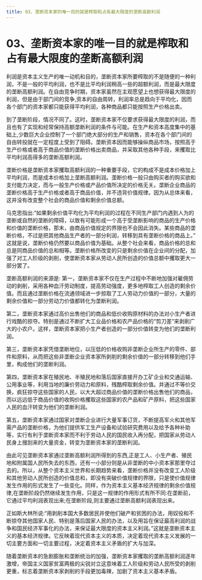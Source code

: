 ```yaml
---
title: 03、垄断资本家的唯一目的就是榨取和占有最大限度的垄断高额利润
---
```


# 03、垄断资本家的唯一目的就是榨取和占有最大限度的垄断高额利润
利润是资本主义生产的唯一动机和目的，垄断资本家所要榨取的不是随便的一种利润，不是一般的平均利润，也不是比平均利润稍高一些的超额利润，而是最大限度的垄断高额利润。在自由竞争时期，资本家虽然在主观愿望上也想获得最大限度的利润，但是由于部门间的竞争,资本的自由周转，利润率总是趋向于平均化，因而各个部门的资本家都只能获得平均利润，各种商品都只能按照生产价格出卖。

到了垄断阶段，情况不同了。这时，垄断资本家不仅要求获得最大限度的利润，而且也有了实现和经常保持高额垄断利润的条件与可能。在生产和资本高度集中的基础上,少数巨大企业控制了一个部门绝大部分的生产和销售，资本在各个部门间的自由转投就在一定程度上受到了阻碍。垄断资本因而能够操纵商品市场，按照高于生产价格或者高于商品价值的垄断价格出卖商品，并采取其他各种手段，来攫取比平均利润高得多的垄断高额利润。

垄断价格是垄断资本家攫取高额利润的一种重要手段，它的构成不是成本价格加上平均利润，而是成本价格加上垄断高额利润。垄断价格一般只由购买者的购买欲和支付能力决定，而与一般生产价格或产品价值所决定的价格无关。垄断企业商品的垄断价格高于生产价格或者高于商品价值，并不违背价值规律。因为从总体来看，这并没有改变整个社会的商品价值和剩余价值总额。

马克思指出:“如果剩余价值平均化为平均利润的过程在不同生产部门内遇到人为的垄断或自然的垄断的障碍，以致有可能形成一个高于受垄断影响的商品的生产价格和价值的垄断价格，那末，由商品价值规定的界限也不会因此消失。某些商品的垄断价格，不过是把其他商品生产者的一部分利润，转移到具有垄断价格的商品上。”
这就是说，垄断价格仍然要以商品价值为基础。从整个社会来看，商品价格的总和总是同商品价值的总和相等。垄断价格所改变的只是剩余价值在企业间的分配，加强了对工人阶级的剥削，使垄断资本家从劳动人民所创造的价值总额中攫取更大一部分罢了。

垄断高额利润的来源是:
第一，垄断资本家不仅在生产过程中不断地加强对雇佣劳动的剥削，采用各种血汗劳动制度，提高劳动强度，更多地榨取工人创造的剩余价值。而且通过垄断价格在流通领域进一步掠取了工人劳动力价值的一部分，大量的剩余价值和一部分劳动力价值都转化为垄断利润。

第二，垄断资本家通过高价出售他们的商品和低价收购原材料的办法对小生产者进行戏酷的掠夺。特别是通过不断扩大工业品价格和农产品价格的“剪刀差”来剥削广大的小农户。这样，垄断资本家把小生产者创造的一部分价值转变为他们的垄断利润。

第三，垄断资本家凭借垄断地位，以压低的价格收购非垄断企业所生产的零件、部件和原料，从而把这些非垄断企业资本家所剥削的剩余价值的一部分转移到他们手里，构成他们的垄断利润。

第四，垄断资本家在殖民地、半殖民地和落后国家直接开办工矿企业和交通运输、公用事业等，利用当地的廉价劳动力和原料，残酷榨取剩余价值。并通过不等价交换，疯狂掠夺这些国家的人民，以大大超过商品价值的垄断价格出售他们的商品，而以远远低于商品价值的收购价格攫取这些国家的农产品和矿产原料，把这些国家人民的血汗转变为他们的垄断利润。

第五，垄断资本家通过国家对垄断企业进行大量军事订货，不断提高军火和其他军需产品的垄断价格，为他们提供军工生产设备和试验研究费用以及给予各种补助等，实行有利于垄断资本家而不利于劳动人民的国民收入再分配，把国家从劳动人民身上搜刮来的大量资金，转变为垄断资本家的垄断利润。

由此可见垄断资本家通过垄断高额利润所得到的东西,正是工人、小生产者、殖民地和附属国人民所失去的东西，还有一小部分则是从非垄断的中小资本家那里夺过去的。所以，从整个资本主义世界和长期趋势来看，垄断价格并没有改变工人阶级和其他劳动人民所创造的价值总和，即没有突破价值规律的界限，只是使价值规律发生作用的形式发生了一些变化。同样，作为资本主义基本经济规律的剩余价值规律,在垄断阶段仍然继续发生作用，只是这一规律的作用形式有所不同:在垄断前，它通过平均利润表现出来;在垄断阶段,则主要通过垄断高额利润表现出来。

正如斯大林所说:“用剥削本国大多数居民并使他们破产和贫困的办法，用奴役和不断掠夺其他国家人民、特别是落后国家人民的办法，以及用旨在保证最高利润的战争和国民经济军事化的办法，来保证最大限度的资本主义利润。”这就是垄断资本主义的基本经济规律。它反映着现代资本主义的本质，决定着现代资本主义发展的一切主要方面和一切主要过程，决定着资本主义矛盾的扩大与加深。

随着垄断资本的急剧膨胀和垄断统治的加强，垄断资本家攫取的垄断高额利润逐年激增，帝国主义国家贫富两极的尖锐对立这意味着工人阶级和劳动人民所受的剥削更重，标志着垄断资本家剥削的手段更加毒辣，加剧了资本主义基本矛盾。